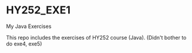 # HY252_EXE1
My Java Exercises

This repo includes the exercises of HY252 course (Java).
(Didn't bother to do exe4, exe5)
